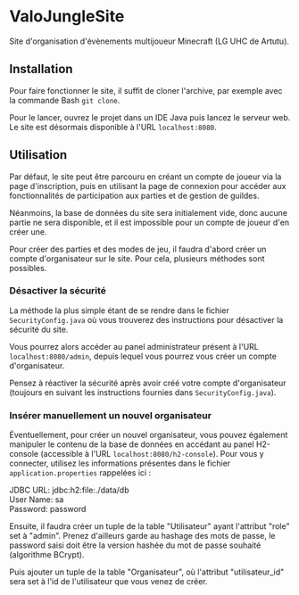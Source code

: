 
# ValoJungleSite

Site d'organisation d'évènements multijoueur Minecraft (LG UHC de Artutu).


## Installation

Pour faire fonctionner le site, il suffit de cloner l'archive, par exemple avec la commande Bash ```git clone```.

Pour le lancer, ouvrez le projet dans un IDE Java puis lancez le serveur web. Le site est désormais disponible à l'URL ```localhost:8080```.

## Utilisation

Par défaut, le site peut être parcouru en créant un compte de joueur via la page d'inscription, puis en utilisant la page de connexion pour accéder aux fonctionnalités de participation aux parties et de gestion de guildes.

Néanmoins, la base de données du site sera initialement vide, donc aucune partie ne sera disponible, et il est impossible pour un compte de joueur d'en créer une.

Pour créer des parties et des modes de jeu, il faudra d'abord créer un compte d'organisateur sur le site. Pour cela, plusieurs méthodes sont possibles. 


### Désactiver la sécurité

La méthode la plus simple étant de se rendre dans le fichier ```SecurityConfig.java``` où vous trouverez des instructions pour désactiver la sécurité du site. 

Vous pourrez alors accéder au panel administrateur présent à l'URL ```localhost:8080/admin```, depuis lequel vous pourrez vous créer un compte d'organisateur.

Pensez à réactiver la sécurité après avoir créé votre compte d'organisateur (toujours en suivant les instructions fournies dans ```SecurityConfig.java```).


### Insérer manuellement un nouvel organisateur

Éventuellement, pour créer un nouvel organisateur, vous pouvez également manipuler le contenu de la base de données en accédant au panel H2-console (accessible à l'URL ```localhost:8080/h2-console```). Pour vous y connecter, utilisez les informations présentes dans le fichier ```application.properties``` rappelées ici :

JDBC URL: jdbc:h2:file:./data/db \
User Name: sa \
Password: password

Ensuite, il faudra créer un tuple de la table "Utilisateur" ayant l'attribut "role" set à "admin".
Prenez d'ailleurs garde au hashage des mots de passe, le password saisi doit être la version hashée du mot de passe souhaité (algorithme BCrypt).

Puis ajouter un tuple de la table "Organisateur", où l'attribut "utilisateur_id" sera set à l'id de l'utilisateur que vous venez de créer.